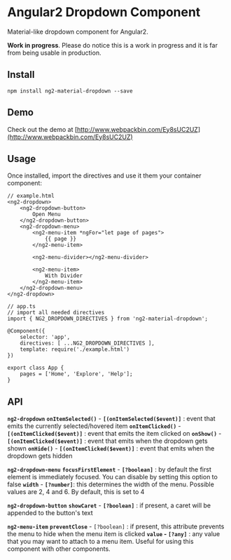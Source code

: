 # Angular2 Dropdown Component

Material-like dropdown component for Angular2.

**Work in progress**. Please do notice this is a work in progress and it is far from being usable in production.

## Install

    npm install ng2-material-dropdown --save

## Demo
Check out the demo at [http://www.webpackbin.com/Ey8sUC2UZ](http://www.webpackbin.com/Ey8sUC2UZ)

## Usage

Once installed, import the directives and use it them your container component:

    // example.html
    <ng2-dropdown>
        <ng2-dropdown-button>
            Open Menu
        </ng2-dropdown-button>
        <ng2-dropdown-menu>
            <ng2-menu-item *ngFor="let page of pages">
                {{ page }}
            </ng2-menu-item>
            
            <ng2-menu-divider></ng2-menu-divider>
            
            <ng2-menu-item>
                With Divider
            </ng2-menu-item>
        </ng2-dropdown-menu>
    </ng2-dropdown>
    
    // app.ts
    // import all needed directives
    import { NG2_DROPDOWN_DIRECTIVES } from 'ng2-material-dropdown';
    
    @Component({
        selector: 'app',
        directives: [ ...NG2_DROPDOWN_DIRECTIVES ],
        template: require('./example.html')
    })
    
    export class App {
        pages = ['Home', 'Explore', 'Help'];
    }
    
 
## API

**`ng2-dropdown`**
**`onItemSelected()`** - **`[(onItemSelected($event)]`** : event that emits the currently selected/hovered item
**`onItemClicked()`** - **`[(onItemClicked($event)]`** : event that emits the item clicked on
**`onShow()`** - **`[(onItemClicked($event)]`** : event that emits when the dropdown gets shown
**`onHide()`** - **`[(onItemClicked($event)]`** : event that emits when the dropdown gets hidden


**`ng2-dropdown-menu`**
**`focusFirstElement`** - **`[?boolean]`** : by default the first element is immediately focused. You can disable by setting this option to false
**`width`** - **`[?number]`**: this determines the width of the menu. Possible values are 2, 4 and 6. By default, this is set to 4


**`ng2-dropdown-button`**
**`showCaret`** - **`[?boolean]`** : if present, a caret will be appended to the button's text


**`ng2-menu-item`**
**`preventClose`** - `[?boolean]` : if present, this attribute prevents the menu to hide when the menu item is clicked
**`value` - `[?any]`** : any value that you may want to attach to a menu item. Useful for using this component with other components.

